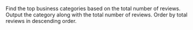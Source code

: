 Find the top business categories based on the total number of reviews. 
Output the category along with the total number of reviews. 
Order by total reviews in descending order.